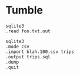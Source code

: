 # Tumble

```
sqlite3
.read foo.txt.out
```


```
sqlite3
.mode csv
.import blah.100.csv trips
.output trips.sql
.dump
.quit
```

